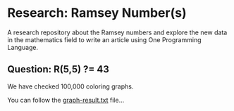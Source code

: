 # Research: Ramsey Number(s)

A research repository about the Ramsey numbers and explore the new data in the mathematics field to write an article using One Programming Language.

## Question: R(5,5) ?= 43

We have checked 100,000 coloring graphs.

You can follow the [graph-result.txt](graph-result.txt) file...
